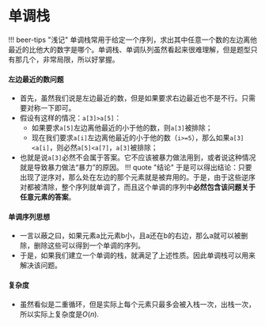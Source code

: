 # 单调栈

!!! beer-tips "浅记" 
    单调栈常用于给定一个序列，求出其中任意一个数的左边离他最近的比他大的数字是哪个。单调栈、单调队列虽然看起来很难理解，但是题型只有那几个，非常局限，所以好掌握。

#### 左边最近的数问题
- 首先，虽然我们说是左边最近的数，但是如果要求右边最近也不是不行。只需要对称一下即可。
- 假设有这样的情况：`a[3]>a[5]`：
	- 如果要求`a[5]`左边离他最近的小于他的数，则`a[3]`被排除；
	- 现在我们要求`a[i]`左边离他最近的小于他的数（`i>=5`），那么如果`a[3]<a[i]`，则必然`a[5]<a[7]`，`a[3]`被排除；
- 也就是说`a[3]`必然不会属于答案。它不应该被暴力做法用到，或者说这种情况就是导致暴力做法“暴力”的原因。
!!! quote "结论" 
    于是可以得出结论：只要出现了逆序对，那么处在左边的那个元素就是被弃用的。于是，由于这些逆序对都被清除，整个序列就单调了，而且这个单调的序列中**必然包含该问题关于任意元素的答案**。

#### 单调序列思想
- 一言以蔽之曰，如果元素a比元素b小，且a还在b的右边，那么a就可以被删除，删除这些可以得到一个单调的序列。
- 于是，如果我们建立一个单调的栈，就满足了上述性质。因此单调栈可以用来解决该问题。

#### 复杂度
- 虽然看似是二重循环，但是实际上每个元素只最多会被入栈一次，出栈一次，所以实际上复杂度是$O(n)$.

